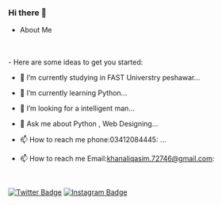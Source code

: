 ### Hi there 👋

- About Me
<br>
<br>
- Here are some ideas to get you started:

- 🔭 I’m currently studying in FAST Universtry peshawar...
- 🌱 I’m currently learning Python...
 
- 🤔 I’m looking for a intelligent man...
- 💬 Ask me about Python , Web Designing...
- 📫 How to reach me phone:03412084445: ...
- 📫 How to reach me Email:khanaliqasim.72746@gmail.com:
<br>


[![Twitter Badge](https://img.shields.io/badge/-Qasim%Ali-1ca0f1?style=flat-square&logo=twitter&logoColor=white&link=https://twitter.com/QasimAl22559862)](https://twitter.com/QasimAl22559862) 
[![Instagram Badge](https://img.shields.io/badge/-Qasim%20Ali-red?style=flat-square&logo=Instagram&logoColor=yellow&link=https://instagram.com)](https://www.instagram.com/qasimali3478/)

